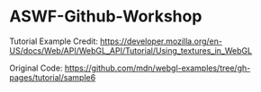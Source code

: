 # ASWF-Github-Workshop


Tutorial Example Credit:
https://developer.mozilla.org/en-US/docs/Web/API/WebGL_API/Tutorial/Using_textures_in_WebGL

Original Code:
https://github.com/mdn/webgl-examples/tree/gh-pages/tutorial/sample6

